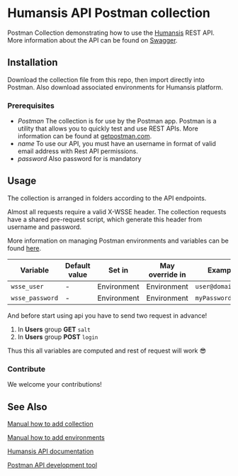 # Humansis API Postman collection

Postman Collection demonstrating how to use the [Humansis](https://www.humansis.org) REST API.
More information about the API can be found on [Swagger](https://api-demo.humansis.org/swg/doc).

## Installation

Download the collection file from this repo, then import directly into Postman. Also download associated environments for Humansis platform.

### Prerequisites

- *Postman* The collection is for use by the Postman app. Postman is a utility that allows you to quickly test and use REST APIs. More information can be found at [getpostman.com](https://www.getpostman.com/).
- *name* To use our API, you must have an username in format of valid email address with Rest API permissions.
- *password* Also password for is mandatory


## Usage

The collection is arranged in folders according to the API endpoints.

Almost all requests require a valid X-WSSE header.  The collection requests have a shared pre-request script, which generate this header from username and password.

More information on managing Postman environments and variables can be found [here](https://www.getpostman.com/docs/v6/postman/environments_and_globals/variables).

|Variable       |Default value               |Set in         |May override in  |Example            |
|---------------|----------------------------|---------------|-----------------|-------------------|
|`wsse_user` 	|-                           |Environment    |Environment      |`user@domain.org`  |
|`wsse_password`|- 				       	     |Environment    |Environment      |`myPassword`       |

And before start using api you have to send two request in advance!

1. In **Users** group **GET** `salt`
1. In **Users** group **POST** `login`

Thus this all variables are computed and rest of request will work 😎

### Contribute

We welcome your contributions!  


## See Also

[Manual how to add collection](Manuals/collections_manual.md)

[Manual how to add environments](Manuals/enviroments_manual.md)

[Humansis API documentation](https://api-demo.humansis.org/swg/doc)

[Postman API development tool](https://www.getpostman.com/)
